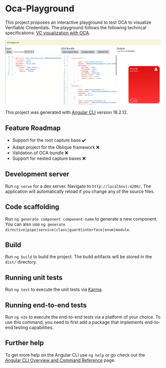 # Oca-Playground

This project proposes an interactive playground to test OCA to visualize Verifiable Credentials.
The playground follows the following technical specifications: [VC visualization with OCA](https://github.com/e-id-admin/open-source-community/blob/main/tech-roadmap/rfcs/oca/spec.md).

![OCA Tool Screenshot](./images/screenshot-2024-12-04.png)

This project was generated with [Angular CLI](https://github.com/angular/angular-cli) version 18.2.12.

## Feature Roadmap

- Support for the root capture base ✔️
- Adapt project for the Oblique framework ❌
- Validation of OCA bundle ❌
- Support for nested capture bases ❌

## Development server

Run `ng serve` for a dev server. Navigate to `http://localhost:4200/`. The application will automatically reload if you change any of the source files.

## Code scaffolding

Run `ng generate component component-name` to generate a new component. You can also use `ng generate directive|pipe|service|class|guard|interface|enum|module`.

## Build

Run `ng build` to build the project. The build artifacts will be stored in the `dist/` directory.

## Running unit tests

Run `ng test` to execute the unit tests via [Karma](https://karma-runner.github.io).

## Running end-to-end tests

Run `ng e2e` to execute the end-to-end tests via a platform of your choice. To use this command, you need to first add a package that implements end-to-end testing capabilities.

## Further help

To get more help on the Angular CLI use `ng help` or go check out the [Angular CLI Overview and Command Reference](https://angular.dev/tools/cli) page.
